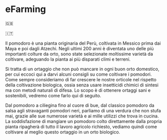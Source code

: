 # eFarming

:uk:

:it:
<p>Il pomodoro è una pianta originaria del Perù, coltivata in Messico prima dai Maya e poi dagli Atzechi. Negli ultimi 200 anni è diventata uno delle più importanti colture da orto, sono state selezionate moltissime varietà da coltivare, adeguando la pianta ai più disparati climi e terreni.</p>
<p>Si tratta di un ortaggio che non può mancare in ogni buon orto domestico, per cui eccoci qui a darvi alcuni consigli su come coltivare i pomodori. Come sempre consideriamo di far crescere le nostre orticole nel rispetto della coltivazione biologica, ossia senza usare insetticidi chimici di sintesi ma con metodi naturali di difesa. Lo scopo è di ottenere ortaggi sani e sostenibili, vedremo come farlo qui di seguito.</p>
<p>Dal pomodoro a ciliegina fino al cuore di bue, dal classico pomodoro da salsa agli stravaganti pomodori neri, parliamo di una verdura che non stufa mai, grazie alle sue numerose varietà e ai mille utilizzi che trova in cucina. La soddisfazione di mangiare un pomodoro colto direttamente dalla propria pianta ripagherà di tutto il lavoro agricolo richiesto, vediamo quindi come coltivare al meglio questo ortaggio in un orto biologico.</p>